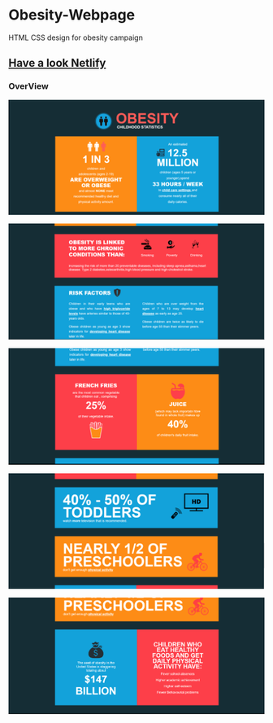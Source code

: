 # Obesity-Webpage
 HTML CSS design for obesity campaign

## <a href="https://tender-panini-b81923.netlify.app" target="_blank"><b>Have a look Netlify</p></a>
### OverView

<p align="center">
  <img src="results/obesity1.PNG">
</p>
<p align="center">
  <img src="results/obesity2.PNG">
</p>
<p align="center">
  <img src="results/obesity3.PNG">
</p>
<p align="center">
  <img src="results/obesity4.PNG">
</p>
<p align="center">
  <img src="results/obesity5.PNG">
</p>
